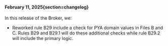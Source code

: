 #### February 11, 2025{section=changelog}
In this release of the Broker, we:

* Reworked rule B29 include a check for PYA domain values in Files B and C. Rules B29 and B29.1 will do these additional checks while rule B29.2 will include the primary logic.
